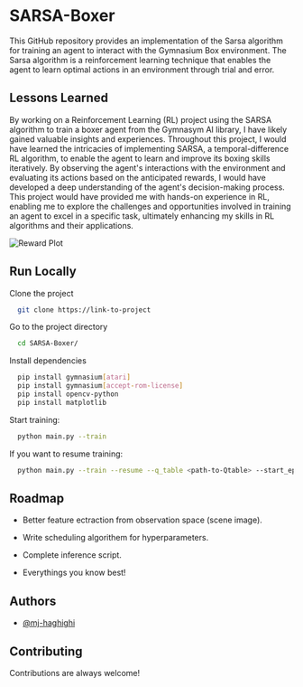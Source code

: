 # SARSA-Boxer
This GitHub repository provides an implementation of the Sarsa algorithm for training an agent to interact with the Gymnasium Box environment. The Sarsa algorithm is a reinforcement learning technique that enables the agent to learn optimal actions in an environment through trial and error.



## Lessons Learned

By working on a Reinforcement Learning (RL) project using the SARSA algorithm to train a boxer agent from the Gymnasym AI library, I have likely gained valuable insights and experiences. Throughout this project, I would have learned the intricacies of implementing SARSA, a temporal-difference RL algorithm, to enable the agent to learn and improve its boxing skills iteratively. By observing the agent's interactions with the environment and evaluating its actions based on the anticipated rewards, I would have developed a deep understanding of the agent's decision-making process. This project would have provided me with hands-on experience in RL, enabling me to explore the challenges and opportunities involved in training an agent to excel in a specific task, ultimately enhancing my skills in RL algorithms and their applications.

![Reward Plot]([/plots/reward-plots.png](https://github.com/mj-haghighi/SARSA-Boxer/blob/main/plots/reward-plot.png)")


## Run Locally

Clone the project

```bash
  git clone https://link-to-project
```

Go to the project directory

```bash
  cd SARSA-Boxer/
```

Install dependencies

```bash
  pip install gymnasium[atari]
  pip install gymnasium[accept-rom-license]
  pip install opencv-python
  pip install matplotlib
```

Start training:

```bash
  python main.py --train
```
If you want to resume training:

```bash
  python main.py --train --resume --q_table <path-to-Qtable> --start_episode=<start from that episide : int>
```
## Roadmap

- Better feature ectraction from observation space (scene image).

- Write scheduling algorithem for hyperparameters.

- Complete inference script.

- Everythings you know best!


## Authors

- [@mj-haghighi](https://www.github.com/mj-haghighi)


## Contributing

Contributions are always welcome!
